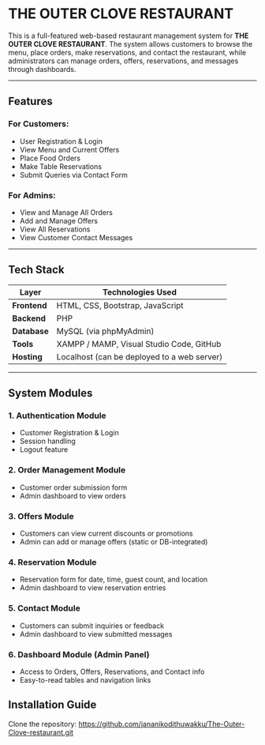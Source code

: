 # THE OUTER CLOVE RESTAURANT 

This is a full-featured web-based restaurant management system for **THE OUTER CLOVE RESTAURANT**. The system allows customers to browse the menu, place orders, make reservations, and contact the restaurant, while administrators can manage orders, offers, reservations, and messages through dashboards.

---

## Features

### For Customers:
- User Registration & Login
- View Menu and Current Offers
- Place Food Orders
- Make Table Reservations
- Submit Queries via Contact Form

### For Admins:
- View and Manage All Orders
- Add and Manage Offers
- View All Reservations
- View Customer Contact Messages

---

## Tech Stack

| Layer           | Technologies Used                                  |
|----------------|-----------------------------------------------------|
| **Frontend**    | HTML, CSS, Bootstrap, JavaScript                    |
| **Backend**     | PHP                                                 |
| **Database**    | MySQL (via phpMyAdmin)                              |
| **Tools**       | XAMPP / MAMP, Visual Studio Code, GitHub           |
| **Hosting**     | Localhost (can be deployed to a web server)        |

---

## System Modules

### 1. **Authentication Module**
- Customer Registration & Login
- Session handling
- Logout feature

### 2. **Order Management Module**
- Customer order submission form
- Admin dashboard to view orders

### 3. **Offers Module**
- Customers can view current discounts or promotions
- Admin can add or manage offers (static or DB-integrated)

### 4. **Reservation Module**
- Reservation form for date, time, guest count, and location
- Admin dashboard to view reservation entries

### 5. **Contact Module**
- Customers can submit inquiries or feedback
- Admin dashboard to view submitted messages

### 6. **Dashboard Module (Admin Panel)**
- Access to Orders, Offers, Reservations, and Contact info
- Easy-to-read tables and navigation links


## Installation Guide
Clone the repository: https://github.com/jananikodithuwakku/The-Outer-Clove-restaurant.git
